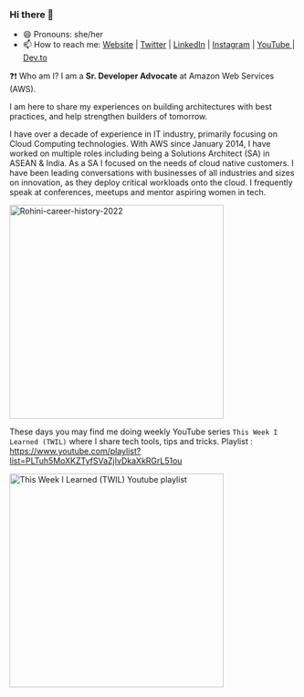 ### Hi there 👋

- 😄 Pronouns: she/her
- 📫 How to reach me: <a href="https://www.rohinigaonkar.com/">Website</a> | <a href="https://twitter.com/rohini_gaonkar">Twitter</a> | <a href="https://www.linkedin.com/in/rohinigaonkar/">LinkedIn</a> | <a href="https://www.instagram.com/techwithrohini/">Instagram</a> | <a href="https://www.youtube.com/c/rohinigaonkar"> YouTube </a> |  <a href="https://dev.to/rohini_gaonkar"> Dev.to </a>


❓❗️ Who am I?
I am a **Sr. Developer Advocate** at Amazon Web Services (AWS).

I am here to share my experiences on building architectures with best practices, and help strengthen builders of tomorrow.

I have over a decade of experience in IT industry, primarily focusing on Cloud Computing technologies. With AWS since January 2014, I have worked on multiple roles including being a Solutions Architect (SA) in ASEAN & India. As a SA I focused on the needs of cloud native customers. I have been leading conversations with businesses of all industries and sizes on innovation, as they deploy critical workloads onto the cloud. 
I frequently speak at conferences, meetups and mentor aspiring women in tech.

<img width="375" alt="Rohini-career-history-2022" src="https://user-images.githubusercontent.com/17308941/222579683-d9b16aa5-277b-4dbf-a03e-dbc27eb6520c.png">

 These days you may find me doing weekly YouTube series `This Week I Learned (TWIL)` where I share tech tools, tips and tricks.
 Playlist : https://www.youtube.com/playlist?list=PLTuh5MoXKZTyfSVaZjIvDkaXkRGrL51ou
 
 [<img width="375" alt="This Week I Learned (TWIL) Youtube playlist" src="https://user-images.githubusercontent.com/17308941/222579904-12c7f9a7-ccd8-4885-a20e-7997121a7ea5.png">](https://www.youtube.com/playlist?list=PLTuh5MoXKZTyfSVaZjIvDkaXkRGrL51ou)


<!--
**gaonkarr/gaonkarr** is a ✨ _special_ ✨ repository because its `README.md` (this file) appears on your GitHub profile.

Here are some ideas to get you started:

- 🔭 I’m currently working on ...
- 🌱 I’m currently learning ...
- 👯 I’m looking to collaborate on ...
- 🤔 I’m looking for help with ...
- 💬 Ask me about ...
- 📫 How to reach me: ...
- 😄 Pronouns: ...
- ⚡ Fun fact: ...
-->

